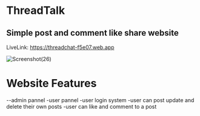 # ThreadTalk
## Simple post and comment like share website

LiveLink: https://threadchat-f5e07.web.app

![Screenshot(26)](https://github.com/Francis4402/TheadTalk-clientside/assets/91011882/16feb869-ce57-465e-8654-a3bfaf72b330)


# Website Features
  --admin pannel
  -user pannel
  -user login system
  -user can post update and delete their own posts
  -user can like and comment to a post
